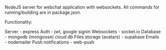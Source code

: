 NodeJS server for webchat application with websockets. All commands for running/building are in package.json.

Functionality:

Server - express
Auth - jwt, google signin
Websockets - socket.io
Database - mongodb (mongoose) cloud db
Files storage (avatars) - supabase
Emails - nodemailer
Push notifications - web-push
